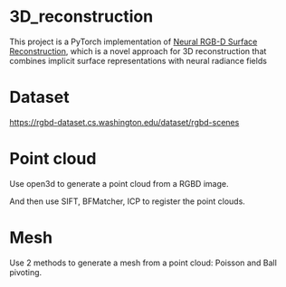 # 3D_reconstruction
This project is a PyTorch implementation of [Neural RGB-D Surface Reconstruction](https://dazinovic.github.io/neural-rgbd-surface-reconstruction/static/pdf/neural_rgbd_surface_reconstruction.pdf), which is a novel approach for 3D reconstruction that combines implicit surface representations with neural radiance fields

# Dataset
https://rgbd-dataset.cs.washington.edu/dataset/rgbd-scenes

# Point cloud
Use open3d to generate a point cloud from a RGBD image.

And then use SIFT, BFMatcher, ICP to register the point clouds.

# Mesh
Use 2 methods to generate a mesh from a point cloud: Poisson and Ball pivoting.

